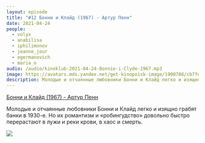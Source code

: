 ```yaml
---
layout: episode
title: "#12 Бонни и Клайд (1967) - Артур Пенн"
date: 2021-04-24
people:
  - volyx
  - anabilisa
  - iphilimonov
  - jeanne_jour
  - egermanovich
  - maria_o
audio: /audio/kinoklub-2021-04-24-Bonnie-i-Clyde-1967.mp3
image: https://avatars.mds.yandex.net/get-kinopoisk-image/1900788/cb7fe721-ffd4-41d4-9e35-2b6f9f287e83/600x
description: Молодые и отчаянные любовники Бонни и Клайд легко и изящно грабят банки в 1930-е. Но их романтизм и «робингудство» довольно быстро перерастают в лужи и реки крови, в хаос и смерть.
---
```


[Бонни и Клайд (1967) - Артур Пенн](https://www.kinopoisk.ru/film/516/)

Молодые и отчаянные любовники Бонни и Клайд легко и изящно грабят банки в 1930-е. Но их романтизм и «робингудство» довольно быстро перерастают в лужи и реки крови, в хаос и смерть.

![](https://avatars.mds.yandex.net/get-kinopoisk-image/1900788/cb7fe721-ffd4-41d4-9e35-2b6f9f287e83/600x)
